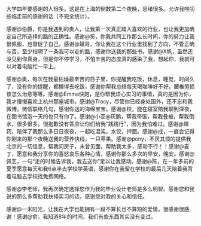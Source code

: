 大学四年要感谢的人很多。这是在上海的倒数第二个夜晚，思绪很多。允许我唠叨些临走前的感谢的话（不完全统计）。

感谢@伯爵，你是我遇到的贵人，让我第一次真正踏入喜欢的行业，也让我更加确定自己所选择的路的正确性。感谢@奚，你我共同工作那么长时间，你的努力让我很佩服，也督促了自己。感谢@斌哥，你让我在这个行业里找到了方向，不管正确与否，至少指明了一条我可以走的路，感谢你送我的那些书。感谢@X帆，虽然还没见到你真身，但是你不停学习，不怕辛苦的态度真的感染了我，想起你，我就可以对着电脑忙一早上。

感谢@奥，每次在我最枯燥最辛苦的日子里，你提醒我吃饭，休息，睡觉，时间久了，没有你的提醒，都懒得去吃饭，感谢你帮我总结每天喝咖啡好不好，腰椎劳损该怎么治愈等等。感谢@Emma快跑，是你帮我烦心实习的事情，真的是因为你，我才慢慢喜欢上杭州那座城市。感谢@Tracy，尽管你已经身处国外，还不忘和我微博，微信联络几句，感谢你送的海绵宝宝。感谢@校，能在寝室陪我聊到深夜，在图书馆泡一天的也只有你了。感谢@小亚@灰鹏，帮我带饭，帮我叠被，帮我倒水，很多很多。很抱歉没有答应让你们给我“践践行”，因为我怕难过。感谢@煜药，陪伴了我那么多日日夜夜，一起吃混沌，水饺，拌面。感谢@成，一直会记得你刚来的那个夜晚送我的营养快线，一只苹果。感谢@pony，不厌其烦的提供我北京的一切信息，帮我问房子，未曾见面，帮助我太多，感动不行！！感谢@麦丁，愿意和我分享你的喜怒哀乐各种心情，感谢你那么多次的早安，晚安。感谢@佩艺，一句“走的时候告诉我，我去送你”足以让我感动。感谢@陈，在一年多前的夏季愿意每天和我6点半去学校学英语，感谢你在我留在学校的最后几天陪着我背着电脑去学校找免费网络。

感谢@李老师，我再次确定选择您作为我的毕业设计老师是多么明智。感谢您和我说的那么多帮助我抉择实习的话，感谢您对我的关心和信任。

感谢@一米阳光，让我在大学也能拥有一段不算长也不算短的爱情，很感谢很感谢！感谢@俞，我知道8年的时间，我们有些东西其实没有变过。